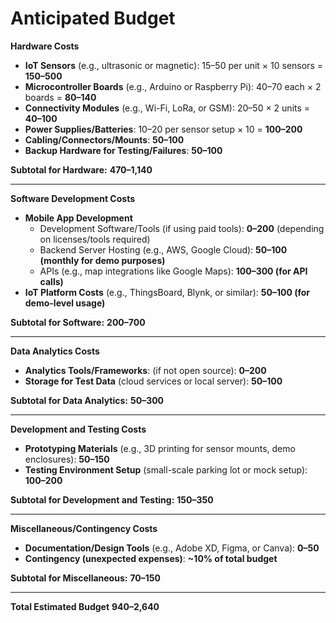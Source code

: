 # Anticipated Budget
**Hardware Costs**
- **IoT Sensors** (e.g., ultrasonic or magnetic): $15–$50 per unit × 10 sensors = **$150–$500**
- **Microcontroller Boards** (e.g., Arduino or Raspberry Pi): $40–$70 each × 2 boards = **$80–$140**
- **Connectivity Modules** (e.g., Wi-Fi, LoRa, or GSM): $20–$50 × 2 units = **$40–$100**
- **Power Supplies/Batteries**: $10–$20 per sensor setup × 10 = **$100–$200**
- **Cabling/Connectors/Mounts**: **$50–$100**
- **Backup Hardware for Testing/Failures**: **$50–$100**

**Subtotal for Hardware:** **$470–$1,140**

---

**Software Development Costs**
- **Mobile App Development**
  - Development Software/Tools (if using paid tools): **$0–$200** (depending on licenses/tools required)
  - Backend Server Hosting (e.g., AWS, Google Cloud): **$50–$100 (monthly for demo purposes)**
  - APIs (e.g., map integrations like Google Maps): **$100–$300 (for API calls)**
- **IoT Platform Costs** (e.g., ThingsBoard, Blynk, or similar): **$50–$100 (for demo-level usage)**

**Subtotal for Software:** **$200–$700**

---

**Data Analytics Costs**
- **Analytics Tools/Frameworks**: (if not open source): **$0–$200**
- **Storage for Test Data** (cloud services or local server): **$50–$100**

**Subtotal for Data Analytics:** **$50–$300**

---

**Development and Testing Costs**
- **Prototyping Materials** (e.g., 3D printing for sensor mounts, demo enclosures): **$50–$150**
- **Testing Environment Setup** (small-scale parking lot or mock setup): **$100–$200**

**Subtotal for Development and Testing:** **$150–$350**

---

**Miscellaneous/Contingency Costs**
- **Documentation/Design Tools** (e.g., Adobe XD, Figma, or Canva): **$0–$50**
- **Contingency (unexpected expenses)**: **~10% of total budget**

**Subtotal for Miscellaneous:** **$70–$150**

---

**Total Estimated Budget**
**$940–$2,640**
